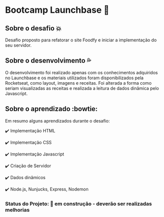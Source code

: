 

# Bootcamp Launchbase :rocket:

## Sobre o desafio :boom:
  Desafio proposto para refatorar o site Foodfy e iniciar a implementação do seu servidor.
   
## Sobre o desenvolvimento :sweat_drops:
  O desenvolvimento foi realizado apenas com os conhecimentos adquiridos no Launchbase e os materiais utilizados foram disponibilizados pela Rocketseat, como layout, imagens e receitas. Foi alterada a forma como seriam visualizadas as receitas e realizada a leitura de dados dinâmica pelo Javascript.
    
## Sobre o aprendizado :bowtie:
 Em resumo alguns aprendizados durante o desafio:
  
:heavy_check_mark: Implementação HTML

:heavy_check_mark: Implementação CSS

:heavy_check_mark: Implementação Javascript

:heavy_check_mark: Criação de Servidor

:heavy_check_mark: Dados dinâmicos

:heavy_check_mark: Node.js, Nunjucks, Express, Nodemon

 
### Status do Projeto: :construction: em construção - deverão ser realizadas melhorias
